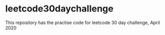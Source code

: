 # leetcode30daychallenge
This repository has the practise code for leetcode 30 day challenge, April 2020
